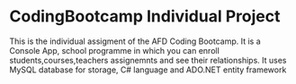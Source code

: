 # CodingBootcamp Individual Project

This is the individual assigment of the AFD Coding Bootcamp.
It is a Console App, school programme in which you can enroll students,courses,teachers assignemnts and
see their relationships. It uses MySQL database for storage, C# language and ADO.NET entity framework

